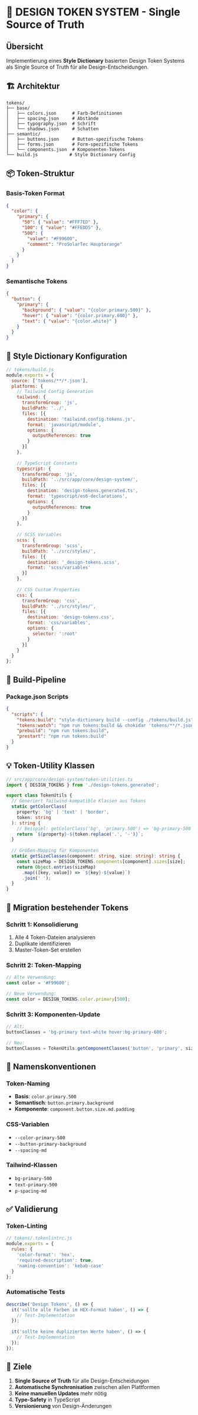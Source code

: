# 🎨 DESIGN TOKEN SYSTEM - Single Source of Truth

## Übersicht

Implementierung eines **Style Dictionary** basierten Design Token Systems als Single Source of Truth für alle Design-Entscheidungen.

## 🏗️ Architektur

```
tokens/
├── base/
│   ├── colors.json      # Farb-Definitionen
│   ├── spacing.json     # Abstände
│   ├── typography.json  # Schrift
│   └── shadows.json     # Schatten
├── semantic/
│   ├── buttons.json     # Button-spezifische Tokens
│   ├── forms.json       # Form-spezifische Tokens
│   └── components.json  # Komponenten-Tokens
└── build.js            # Style Dictionary Config
```

## 📦 Token-Struktur

### Basis-Token Format
```json
{
  "color": {
    "primary": {
      "50": { "value": "#FFF7ED" },
      "100": { "value": "#FFEDD5" },
      "500": { 
        "value": "#F99600",
        "comment": "ProSolarTec Hauptorange"
      }
    }
  }
}
```

### Semantische Tokens
```json
{
  "button": {
    "primary": {
      "background": { "value": "{color.primary.500}" },
      "hover": { "value": "{color.primary.600}" },
      "text": { "value": "{color.white}" }
    }
  }
}
```

## 🔧 Style Dictionary Konfiguration

```javascript
// tokens/build.js
module.exports = {
  source: ['tokens/**/*.json'],
  platforms: {
    // Tailwind Config Generation
    tailwind: {
      transformGroup: 'js',
      buildPath: '../',
      files: [{
        destination: 'tailwind.config.tokens.js',
        format: 'javascript/module',
        options: {
          outputReferences: true
        }
      }]
    },
    
    // TypeScript Constants
    typescript: {
      transformGroup: 'js',
      buildPath: '../src/app/core/design-system/',
      files: [{
        destination: 'design-tokens.generated.ts',
        format: 'typescript/es6-declarations',
        options: {
          outputReferences: true
        }
      }]
    },
    
    // SCSS Variables
    scss: {
      transformGroup: 'scss',
      buildPath: '../src/styles/',
      files: [{
        destination: '_design-tokens.scss',
        format: 'scss/variables'
      }]
    },
    
    // CSS Custom Properties
    css: {
      transformGroup: 'css',
      buildPath: '../src/styles/',
      files: [{
        destination: 'design-tokens.css',
        format: 'css/variables',
        options: {
          selector: ':root'
        }
      }]
    }
  }
};
```

## 🚀 Build-Pipeline

### Package.json Scripts
```json
{
  "scripts": {
    "tokens:build": "style-dictionary build --config ./tokens/build.js",
    "tokens:watch": "npm run tokens:build && chokidar 'tokens/**/*.json' -c 'npm run tokens:build'",
    "prebuild": "npm run tokens:build",
    "prestart": "npm run tokens:build"
  }
}
```

## 💡 Token-Utility Klassen

```typescript
// src/app/core/design-system/token-utilities.ts
import { DESIGN_TOKENS } from './design-tokens.generated';

export class TokenUtils {
  // Generiert Tailwind-kompatible Klassen aus Tokens
  static getColorClass(
    property: 'bg' | 'text' | 'border',
    token: string
  ): string {
    // Beispiel: getColorClass('bg', 'primary.500') => 'bg-primary-500'
    return `${property}-${token.replace('.', '-')}`;
  }
  
  // Größen-Mapping für Komponenten
  static getSizeClasses(component: string, size: string): string {
    const sizeMap = DESIGN_TOKENS.components[component].sizes[size];
    return Object.entries(sizeMap)
      .map(([key, value]) => `${key}-${value}`)
      .join(' ');
  }
}
```

## 🔄 Migration bestehender Tokens

### Schritt 1: Konsolidierung
1. Alle 4 Token-Dateien analysieren
2. Duplikate identifizieren
3. Master-Token-Set erstellen

### Schritt 2: Token-Mapping
```javascript
// Alte Verwendung:
const color = '#F99600';

// Neue Verwendung:
const color = DESIGN_TOKENS.color.primary[500];
```

### Schritt 3: Komponenten-Update
```typescript
// Alt:
buttonClasses = 'bg-primary text-white hover:bg-primary-600';

// Neu:
buttonClasses = TokenUtils.getComponentClasses('button', 'primary', size);
```

## 📏 Namenskonventionen

### Token-Naming
- **Basis**: `color.primary.500`
- **Semantisch**: `button.primary.background`
- **Komponente**: `component.button.size.md.padding`

### CSS-Variablen
- `--color-primary-500`
- `--button-primary-background`
- `--spacing-md`

### Tailwind-Klassen
- `bg-primary-500`
- `text-primary-500`
- `p-spacing-md`

## ✅ Validierung

### Token-Linting
```javascript
// tokens/.tokenlintrc.js
module.exports = {
  rules: {
    'color-format': 'hex',
    'required-description': true,
    'naming-convention': 'kebab-case'
  }
};
```

### Automatische Tests
```typescript
describe('Design Tokens', () => {
  it('sollte alle Farben im HEX-Format haben', () => {
    // Test-Implementation
  });
  
  it('sollte keine duplizierten Werte haben', () => {
    // Test-Implementation
  });
});
```

## 🎯 Ziele

1. **Single Source of Truth** für alle Design-Entscheidungen
2. **Automatische Synchronisation** zwischen allen Plattformen
3. **Keine manuellen Updates** mehr nötig
4. **Type-Safety** in TypeScript
5. **Versionierung** von Design-Änderungen